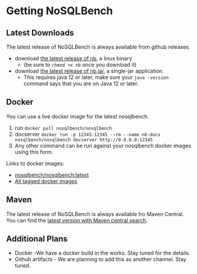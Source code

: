 # Getting NoSQLBench

## Latest Downloads

The latest release of NoSQLBench is always available from github releases.

- download [the latest release of nb](https://github.com/nosqlbench/nosqlbench/releases/latest/download/nb), a linux
  binary
  - (be sure to `chmod +x nb` once you download it)
- download [the latest release of nb.jar](https://github.com/nosqlbench/nosqlbench/releases/latest/download/nb.jar), a
  single-jar application.
  - This requires java 12 or later, make sure your `java -version` command says that you are on Java 12 or later.

## Docker

You can use a live docker image for the latest nosqlbench.

1. run `docker pull nosqlbench/nosqlbench`
2. docserver `docker run -p 12345:12345 --rm --name nb-docs nosqlbench/nosqlbench docserver http://0.0.0.0:12345
`
3. Any other command can be run against your nosqlbench docker images using this form.

Links to docker images:

- [nosqlbench/nosqlbench:latest](https://hub.docker.com/r/nosqlbench/nosqlbench/tags?page=1&name=latest)
- [All tagged docker images](https://hub.docker.com/r/nosqlbench/nosqlbench/tags)

## Maven

The latest release of NoSQLBench is always available fro Maven Central.
You can find the [latest version with Maven central search](https://search.maven.org/search?q=g:io.nosqlbench).

## Additional Plans

- Docker -We have a docker build in the works. Stay tuned for the details.
- Github artifacts - We are planning to add this as another channel. Stay tuned.
